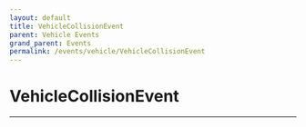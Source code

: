 ```yaml
---
layout: default
title: VehicleCollisionEvent
parent: Vehicle Events
grand_parent: Events
permalink: /events/vehicle/VehicleCollisionEvent
---
```


# VehicleCollisionEvent

---
